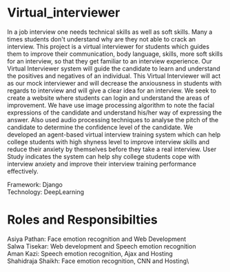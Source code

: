 # Virtual_interviewer

In a job interview one needs technical skills as well as soft skills. Many a times 
students don't understand why are they not able to crack an interview. This 
project is a virtual interviewer for students which guides them to improve their 
communication, body language, skills, more soft skills for an interview, so that 
they get familiar to an interview experience. Our Virtual Interviewer system 
will guide the candidate to learn and understand the positives and negatives of 
an individual. This Virtual Interviewer will act as our mock interviewer and will 
decrease the anxiousness in students with regards to interview and will give a 
clear idea for an interview.
We seek to create a website where students can login and understand the areas 
of improvement. We have use image processing algorithm to note the facial 
expressions of the candidate and understand his/her way of expressing the 
answer. Also used audio processing techniques to analyse the pitch of the 
candidate to determine the confidence level of the candidate.
We developed an agent-based virtual interview training system which can help 
college students with high shyness level to improve interview skills and reduce 
their anxiety by themselves before they take a real interview. User Study 
indicates the system can help shy college students cope with interview anxiety 
and improve their interview training performance effectively.

Framework: Django\
Technology: DeepLearning

# Roles and Responsibilties

Asiya Pathan: Face emotion recognition and Web Development\
Salwa Tisekar: Web development and Speech emotion recognition\
Aman Kazi: Speech emotion recognition, Ajax and Hosting\
Shahidraja Shaikh: Face emotion recognition, CNN and Hosting\
